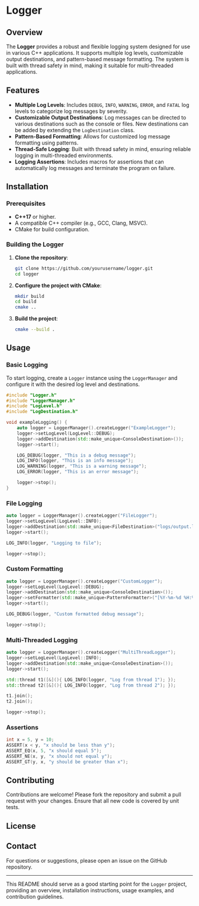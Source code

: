 # Logger

## Overview

The **Logger** provides a robust and flexible logging system designed for use in various C++ applications. It supports multiple log levels, customizable output destinations, and pattern-based message formatting. The system is built with thread safety in mind, making it suitable for multi-threaded applications.

## Features

- **Multiple Log Levels**: Includes `DEBUG`, `INFO`, `WARNING`, `ERROR`, and `FATAL` log levels to categorize log messages by severity.
- **Customizable Output Destinations**: Log messages can be directed to various destinations such as the console or files. New destinations can be added by extending the `LogDestination` class.
- **Pattern-Based Formatting**: Allows for customized log message formatting using patterns.
- **Thread-Safe Logging**: Built with thread safety in mind, ensuring reliable logging in multi-threaded environments.
- **Logging Assertions**: Includes macros for assertions that can automatically log messages and terminate the program on failure.

## Installation

### Prerequisites

- **C++17** or higher.
- A compatible C++ compiler (e.g., GCC, Clang, MSVC).
- CMake for build configuration.

### Building the Logger

1. **Clone the repository**:
   ```bash
   git clone https://github.com/yourusername/logger.git
   cd logger
   ```

2. **Configure the project with CMake**:
   ```bash
   mkdir build
   cd build
   cmake ..
   ```

3. **Build the project**:
   ```bash
   cmake --build .
   ```

## Usage

### Basic Logging

To start logging, create a `Logger` instance using the `LoggerManager` and configure it with the desired log level and destinations.

```cpp
#include "Logger.h"
#include "LoggerManager.h"
#include "LogLevel.h"
#include "LogDestination.h"

void exampleLogging() {
    auto logger = LoggerManager().createLogger("ExampleLogger");
    logger->setLogLevel(LogLevel::DEBUG);
    logger->addDestination(std::make_unique<ConsoleDestination>());
    logger->start();

    LOG_DEBUG(logger, "This is a debug message");
    LOG_INFO(logger, "This is an info message");
    LOG_WARNING(logger, "This is a warning message");
    LOG_ERROR(logger, "This is an error message");

    logger->stop();
}
```

### File Logging

```cpp
auto logger = LoggerManager().createLogger("FileLogger");
logger->setLogLevel(LogLevel::INFO);
logger->addDestination(std::make_unique<FileDestination>("logs/output.log", 1024 * 1024, 5)); // 1 MB per file, up to 5 files
logger->start();

LOG_INFO(logger, "Logging to file");

logger->stop();
```

### Custom Formatting

```cpp
auto logger = LoggerManager().createLogger("CustomLogger");
logger->setLogLevel(LogLevel::DEBUG);
logger->addDestination(std::make_unique<ConsoleDestination>());
logger->setFormatter(std::make_unique<PatternFormatter>("[%Y-%m-%d %H:%M:%S] [%l] %v"));
logger->start();

LOG_DEBUG(logger, "Custom formatted debug message");

logger->stop();
```

### Multi-Threaded Logging

```cpp
auto logger = LoggerManager().createLogger("MultiThreadLogger");
logger->setLogLevel(LogLevel::INFO);
logger->addDestination(std::make_unique<ConsoleDestination>());
logger->start();

std::thread t1([&](){ LOG_INFO(logger, "Log from thread 1"); });
std::thread t2([&](){ LOG_INFO(logger, "Log from thread 2"); });

t1.join();
t2.join();

logger->stop();
```

### Assertions

```cpp
int x = 5, y = 10;
ASSERT(x < y, "x should be less than y");
ASSERT_EQ(x, 5, "x should equal 5");
ASSERT_NE(x, y, "x should not equal y");
ASSERT_GT(y, x, "y should be greater than x");
```

## Contributing

Contributions are welcome! Please fork the repository and submit a pull request with your changes. Ensure that all new code is covered by unit tests.

## License



## Contact

For questions or suggestions, please open an issue on the GitHub repository.

---

This README should serve as a good starting point for the `Logger` project, providing an overview, installation instructions, usage examples, and contribution guidelines.
